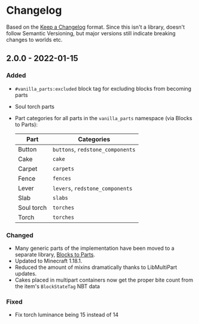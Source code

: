 # Changelog

Based on the [Keep a Changelog](https://keepachangelog.com/en/1.0.0/) format.
Since this isn't a library, doesn't follow Semantic Versioning,
but major versions still indicate breaking changes to worlds etc.

## 2.0.0 - 2022-01-15
### Added
- `#vanilla_parts:excluded` block tag
  for excluding blocks from becoming parts
- Soul torch parts
- Part categories for all parts in the `vanilla_parts` namespace (via Blocks to Parts):
  
  | Part       | Categories                       |
  |------------|----------------------------------|
  | Button     | `buttons`, `redstone_components` |
  | Cake       | `cake`                           |
  | Carpet     | `carpets`                        |
  | Fence      | `fences`                         |
  | Lever      | `levers`, `redstone_components`  |
  | Slab       | `slabs`                          |
  | Soul torch | `torches`                        |
  | Torch      | `torches`                        |

### Changed
- Many generic parts of the implementation
  have been moved to a separate library,
  [Blocks to Parts](https://github.com/Juuxel/BlocksToParts).
- Updated to Minecraft 1.18.1.
- Reduced the amount of mixins dramatically thanks to LibMultiPart updates.
- Cakes placed in multipart containers now get the proper bite count from
  the item's `BlockStateTag` NBT data

### Fixed
- Fix torch luminance being 15 instead of 14
